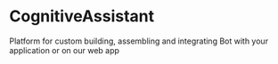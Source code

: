 # CognitiveAssistant
Platform for custom building, assembling and integrating Bot with your application or on our web app
